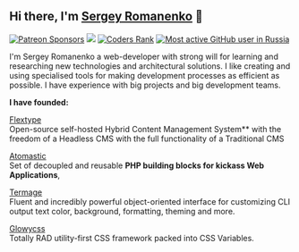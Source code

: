 ## Hi there, I'm <a href="https://github.com/Awilum">Sergey Romanenko</a> 👋

<a href="https://www.patreon.com/awilum"><img alt="Patreon Sponsors" src="https://img.shields.io/static/v1?label=Sponsor&message=%E2%9D%A4&logo=Patreon&style=for-the-badge"></a>
<a href="https://twitter.com/AwilumIT"><img src="https://img.shields.io/twitter/follow/AwilumIT?style=for-the-badge&logo=twitter"></a>
<a href="https://profile.codersrank.io/user/awilum"><img alt="Coders Rank" src="https://img.shields.io/static/v1?label=CODERSRANK&message=profile&style=for-the-badge"></a>
<a href="https://commits.top/russia.html"><img alt="Most active GitHub user in Russia" src="https://img.shields.io/static/v1?label=Most active GitHub user&message=Russia&style=for-the-badge"></a>

I'm Sergey Romanenko a web-developer with strong will for learning and researching new technologies and architectural solutions. I like creating and using specialised tools for making development processes as efficient as possible. I have experience with big projects and big development teams.

**I have founded:**

[Flextype](https://github.com/flextype)  
Open-source self-hosted Hybrid Content Management System** with the freedom of a Headless CMS with the full functionality of a Traditional CMS

[Atomastic](https://github.com/atomastic)  
Set of decoupled and reusable **PHP building blocks for kickass Web Applications**, 

[Termage](https://github.com/termage)  
Fluent and incredibly powerful object-oriented interface for customizing CLI output text color, background, formatting, theming and more.

[Glowycss](https://github.com/glowycss)  
Totally RAD utility-first CSS framework packed into CSS Variables.
